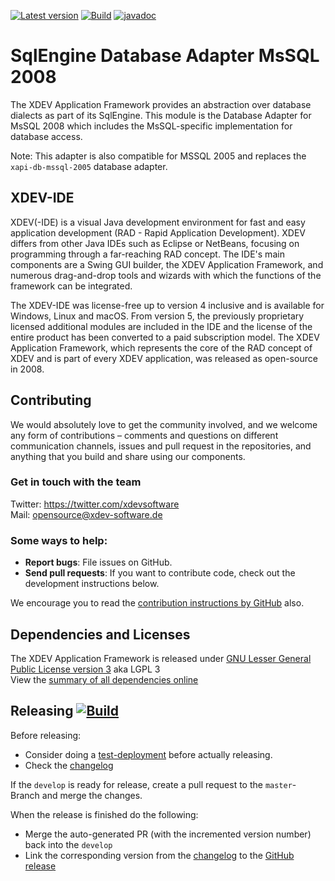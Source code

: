 [![Latest version](https://img.shields.io/maven-central/v/com.xdev-software/xapi-db-mssql-2008)](https://mvnrepository.com/artifact/com.xdev-software/xapi-db-mssql-2008)
[![Build](https://img.shields.io/github/workflow/status/xdev-software/xapi-db-mssql-2008/Check%20Build/develop)](https://github.com/xdev-software/xapi-db-mssql-2008/actions/workflows/checkBuild.yml?query=branch%3Adevelop)
[![javadoc](https://javadoc.io/badge2/com.xdev-software/xapi-db-mssql-2008/javadoc.svg)](https://javadoc.io/doc/com.xdev-software/xapi-db-mssql-2008) 

# SqlEngine Database Adapter MsSQL 2008

The XDEV Application Framework provides an abstraction over database dialects as part of its SqlEngine. This module is the Database Adapter for MsSQL 2008 which includes the MsSQL-specific implementation for database access.

Note: This adapter is also compatible for MSSQL 2005 and replaces the ``xapi-db-mssql-2005`` database adapter.


## XDEV-IDE
XDEV(-IDE) is a visual Java development environment for fast and easy application development (RAD - Rapid Application Development). XDEV differs from other Java IDEs such as Eclipse or NetBeans, focusing on programming through a far-reaching RAD concept. The IDE's main components are a Swing GUI builder, the XDEV Application Framework, and numerous drag-and-drop tools and wizards with which the functions of the framework can be integrated.

The XDEV-IDE was license-free up to version 4 inclusive and is available for Windows, Linux and macOS. From version 5, the previously proprietary licensed additional modules are included in the IDE and the license of the entire product has been converted to a paid subscription model. The XDEV Application Framework, which represents the core of the RAD concept of XDEV and is part of every XDEV application, was released as open-source in 2008.

## Contributing

We would absolutely love to get the community involved, and we welcome any form of contributions – comments and questions on different communication channels, issues and pull request in the repositories, and anything that you build and share using our components.

### Get in touch with the team

Twitter: https://twitter.com/xdevsoftware<br/>
Mail: opensource@xdev-software.de

### Some ways to help:

- **Report bugs**: File issues on GitHub.
- **Send pull requests**: If you want to contribute code, check out the development instructions below.

We encourage you to read the [contribution instructions by GitHub](https://guides.github.com/activities/contributing-to-open-source/#contributing) also.

## Dependencies and Licenses
The XDEV Application Framework is released under [GNU Lesser General Public License version 3](https://www.gnu.org/licenses/lgpl-3.0.en.html) aka LGPL 3<br/>
View the [summary of all dependencies online](https://xdev-software.github.io/xapi-db-mssql-2008/dependencies/)

## Releasing [![Build](https://img.shields.io/github/workflow/status/xdev-software/xapi-db-mssql-2008/Release?label=Release)](https://github.com/xdev-software/xapi-db-mssql-2008/actions/workflows/release.yml)

Before releasing:
* Consider doing a [test-deployment](https://github.com/xdev-software/xapi-db-mssql-2008/actions/workflows/test-deploy.yml?query=branch%3Adevelop) before actually releasing.
* Check the [changelog](CHANGELOG.md)

If the ``develop`` is ready for release, create a pull request to the ``master``-Branch and merge the changes.

When the release is finished do the following:
* Merge the auto-generated PR (with the incremented version number) back into the ``develop``
* Link the corresponding version from the [changelog](CHANGELOG.md) to the [GitHub release](https://github.com/xdev-software/xapi-db-mssql-2008/releases/latest)